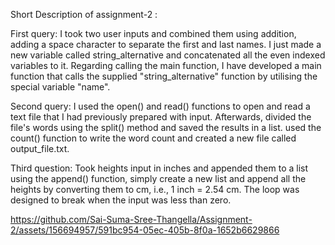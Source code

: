 Short Description of assignment-2 :

First query: I took two user inputs and combined them using addition, adding a space character to separate the first and last names. I just made a new variable called string_alternative and concatenated all the even indexed variables to it. Regarding calling the main function, I have developed a main function that calls the supplied "string_alternative" function by utilising the special variable "name".

Second query: I used the open() and read() functions to open and read a text file that I had previously prepared with input. Afterwards, divided the file's words using the split() method and saved the results in a list. used the count() function to write the word count and created a new file called output_file.txt.

Third question: Took heights input in inches and appended them to a list using the append() function, simply create a new list and append all the heights by converting them to cm, i.e., 1 inch = 2.54 cm. The loop was designed to break when the input was less than zero.





https://github.com/Sai-Suma-Sree-Thangella/Assignment-2/assets/156694957/591bc954-05ec-405b-8f0a-1652b6629866

